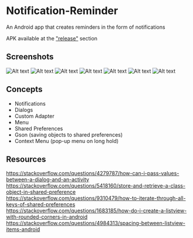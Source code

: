 # Notification-Reminder

An Android app that creates reminders in the form of notifications

APK available at the ["release"](https://github.com/alan-lam/Notification-Reminder/releases) section

## Screenshots
![Alt text](/pictures/home.png?raw=true)
![Alt text](/pictures/add.png?raw=true)
![Alt text](/pictures/edit.png?raw=true)
![Alt text](/pictures/created.png?raw=true)
![Alt text](/pictures/notification_bar.png?raw=true)
![Alt text](/pictures/lock_screen.png?raw=true)
![Alt text](/pictures/delete.png?raw=true)

## Concepts
- Notifications
- Dialogs
- Custom Adapter
- Menu
- Shared Preferences
- Gson (saving objects to shared preferences)
- Context Menu (pop-up menu on long hold)

## Resources
https://stackoverflow.com/questions/4279787/how-can-i-pass-values-between-a-dialog-and-an-activity
https://stackoverflow.com/questions/5418160/store-and-retrieve-a-class-object-in-shared-preference
https://stackoverflow.com/questions/9310479/how-to-iterate-through-all-keys-of-shared-preferences
https://stackoverflow.com/questions/1683185/how-do-i-create-a-listview-with-rounded-corners-in-android
https://stackoverflow.com/questions/4984313/spacing-between-listview-items-android
